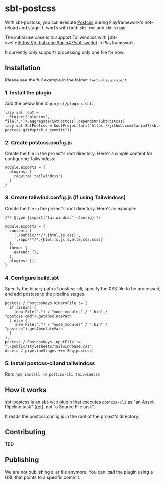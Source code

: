 sbt-postcss
============

With sbt-postcss, you can execute [Postcss](https://postcss.org/) during Playframework's hot-reload and stage. It works with both `sbt run` and `sbt stage`.

The initial use case is to support Tailwindcss with [sbt-svelte]https://github.com/tanin47/sbt-svelte) in Playframework.

It currently only supports processing only one file for now.

Installation
-------------

Please see the full example in the folder: `test-play-project`.

### 1. Install the plugin

Add the below line to `project/plugins.sbt`:

```
lazy val root =
  Project("plugins", file(".")).aggregate(SbtPostcss).dependsOn(SbtPostcss)
lazy val SbtPostcss = RootProject(uri("https://github.com/tanin47/sbt-postcss.git#<pick_a_commit>"))
```

### 2. Create postcss.config.js

Create the file in the project's root directory. Here's a simple content for configuring Tailwindcss:

```
module.exports = {
  plugins: [
    require('tailwindcss')
  ]
}
```

### 3. Create tailwind.config.js (if using Tailwindcss)

Create the file in the project's root directory. Here's an example:

```
/** @type {import('tailwindcss').Config} */

module.exports = {
  content: [
    './public/**/*.{html,js,css}',
    './app/**/*.{html,ts,js,svelte,css,scss}'
  ],
  theme: {
    extend: {},
  },
  plugins: [],
}
```

### 4. Configure build.sbt

Specify the binary path of postcss-cli, specify the CSS file to be processed, and add postcss to the pipeline stages.

```
postcss / PostcssKeys.binaryFile := {
  if (isWin) {
    (new File(".") / "node_modules" / ".bin" / "postcss.cmd").getAbsolutePath
  } else {
    (new File(".") / "node_modules" / ".bin" / "postcss").getAbsolutePath
  }
},
postcss / PostcssKeys.inputFile := "./public/stylesheets/tailwindbase.css",
Assets / pipelineStages ++= Seq(postcss)
```

### 5. Install postcss-cli and tailwindcss

Run: `npm install -D postcss-cli tailwindcss`

How it works
-------------

sbt-postcss is an sbt-web plugin that executes `postcss-cli` as "an Asset Pipeline task" ([ref](https://github.com/tanin47/sbt-svelte)), not "a Source File task".

It reads the postcss.config.js in the root of the project's directory.


Contributing
-------------

TBD

Publishing
------------

We are not publishing a jar file anymore. You can load the plugin using a URL that points to a specific commit.